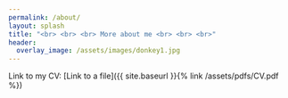 ```yaml
---      
permalink: /about/
layout: splash
title: "<br> <br> <br> More about me <br> <br> <br>"
header:
  overlay_image: /assets/images/donkey1.jpg
---
```


Link to my CV:
[Link to a file]({{ site.baseurl }}{% link /assets/pdfs/CV.pdf %})
